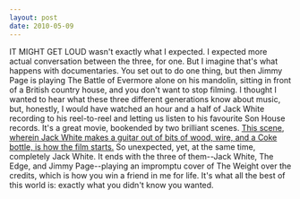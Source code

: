 ```yaml
---
layout: post
date: 2010-05-09
---  
```


IT MIGHT GET LOUD wasn't exactly what I expected. I expected more actual conversation between the three, for one. But I imagine that's what happens with documentaries. You set out to do one thing, but then Jimmy Page is playing The Battle of Evermore alone on his mandolin, sitting in front of a British country house, and you don't want to stop filming. I thought I wanted to hear what these three different generations know about music, but, honestly, I would have watched an hour and a half of Jack White recording to his reel-to-reel and letting us listen to his favourite Son House records. It's a great movie, bookended by two brilliant scenes. [This scene, wherein Jack White makes a guitar out of bits of wood, wire, and a Coke bottle, is how the film starts.](https://www.youtube.com/watch?v=hnsQRpgYmaE) So unexpected, yet, at the same time, completely Jack White. It ends with the three of them--Jack White, The Edge, and Jimmy Page--playing an impromptu cover of The Weight over the credits, which is how you win a friend in me for life. It's what all the best of this world is: exactly what you didn't know you wanted.
